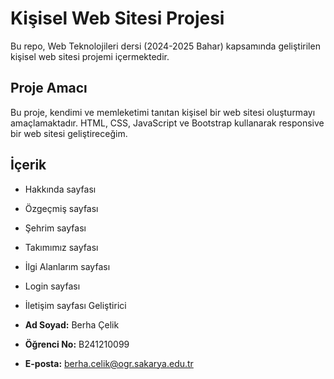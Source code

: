 # Kişisel Web Sitesi Projesi

Bu repo, Web Teknolojileri dersi (2024-2025 Bahar) kapsamında geliştirilen kişisel web sitesi projemi içermektedir.

## Proje Amacı
Bu proje, kendimi ve memleketimi tanıtan kişisel bir web sitesi oluşturmayı amaçlamaktadır. HTML, CSS, JavaScript ve Bootstrap kullanarak responsive bir web sitesi geliştireceğim.

## İçerik
- Hakkında sayfası
- Özgeçmiş sayfası
- Şehrim sayfası
- Takımımız sayfası
- İlgi Alanlarım sayfası
- Login sayfası
- İletişim sayfası
 Geliştirici

- **Ad Soyad:** Berha Çelik  
- **Öğrenci No:** B241210099 
- **E-posta:** berha.celik@ogr.sakarya.edu.tr
